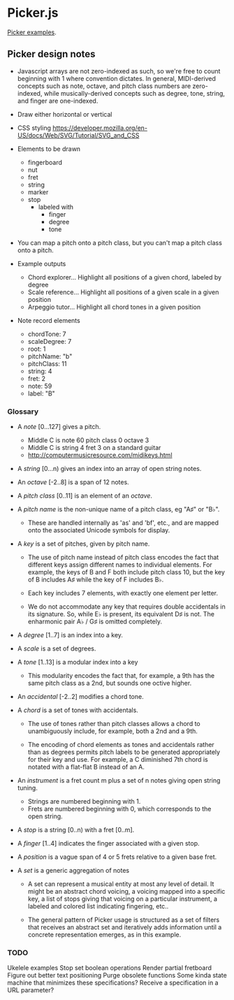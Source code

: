 # Picker.js

[Picker examples](https://rlk.github.io/picker/).

## Picker design notes

- Javascript arrays are not zero-indexed as such, so we're free to count beginning with 1 where convention dictates. In general, MIDI-derived concepts such as note, octave, and pitch class numbers are zero-indexed, while musically-derived concepts such as degree, tone, string, and finger are one-indexed.

- Draw either horizontal or vertical

- CSS styling
	https://developer.mozilla.org/en-US/docs/Web/SVG/Tutorial/SVG_and_CSS

- Elements to be drawn
	- fingerboard
	- nut
	- fret
	- string
	- marker
	- stop
		- labeled with
			- finger
			- degree
			- tone

- You can map a pitch onto a pitch class, but you can't map a pitch class onto a pitch.

- Example outputs

	- Chord explorer... Highlight all positions of a given chord, labeled by degree
	- Scale reference... Highlight all positions of a given scale in a given position
	- Arpeggio tutor... Highlight all chord tones in a given position

- Note record elements

	- chordTone: 7
	- scaleDegree: 7
	- root: 1
	- pitchName: "b"
	- pitchClass: 11
	- string: 4
	- fret: 2
	- note: 59
	- label: "B"

### Glossary

- A *note* [0...127] gives a pitch.

	- Middle C is note 60 pitch class 0 octave 3
	- Middle C is string 4 fret 3 on a standard guitar
	- http://computermusicresource.com/midikeys.html

- A *string* [0...n) gives an index into an array of open string notes.

- An *octave* [-2..8] is a span of 12 notes.

- A *pitch class* [0..11] is an element of an *octave*.

- A *pitch name* is the non-unique name of a pitch class, eg "A♯" or "B♭".

	- These are handled internally as 'as' and 'bf', etc., and are mapped onto the associated Unicode symbols for display.

- A *key* is a set of pitches, given by pitch name.

	- The use of pitch name instead of pitch class encodes the fact that different keys assign different names to individual elements. For example, the keys of B and F both include pitch class 10, but the key of B includes A♯ while the key of F includes B♭.

	- Each key includes 7 elements, with exactly one element per letter.

	- We do not accommodate any key that requires double accidentals in its signature. So, while E♭ is present, its equivalent D♯ is not. The enharmonic pair A♭ / G♯ is omitted completely.

- A *degree* [1..7] is an index into a key.

- A *scale* is a set of degrees.

- A *tone* [1..13] is a modular index into a key

	- This modularity encodes the fact that, for example, a 9th has the same pitch class as a 2nd, but sounds one octive higher. 

- An *accidental* [-2..2] modifies a chord tone.

- A *chord* is a set of tones with accidentals.

	- The use of tones rather than pitch classes allows a chord to unambiguously include, for example, both a 2nd and a 9th.

	- The encoding of chord elements as tones and accidentals rather than as degrees permits pitch labels to be generated appropriately for their key and use. For example, a C diminished 7th chord is notated with a flat-flat B instead of an A.

- An *instrument* is a fret count m plus a set of n notes giving open string tuning.

	- Strings are numbered beginning  with 1.
	- Frets are numbered beginning with 0, which corresponds to the open string.

- A *stop* is a string [0..n) with a fret [0..m].

- A *finger* [1..4] indicates the finger associated with a given stop.

- A *position* is a vague span of 4 or 5 frets relative to a given base fret.

- A *set* is a generic aggregation of notes

	- A set can represent a musical entity at most any level of detail. It might be an abstract chord voicing, a voicing mapped into a specific key, a list of stops giving that voicing on a particular instrument, a labeled and colored list indicating fingering, etc..

	- The general pattern of Picker usage is structured as a set of filters that receives an abstract set and iteratively adds information until a concrete representation emerges, as in this example.

### TODO

Ukelele examples
Stop set boolean operations
Render partial fretboard
Figure out better text positioning
Purge obsolete functions
Some kinda state machine that minimizes these specifications?
	Receive a specification in a URL parameter?